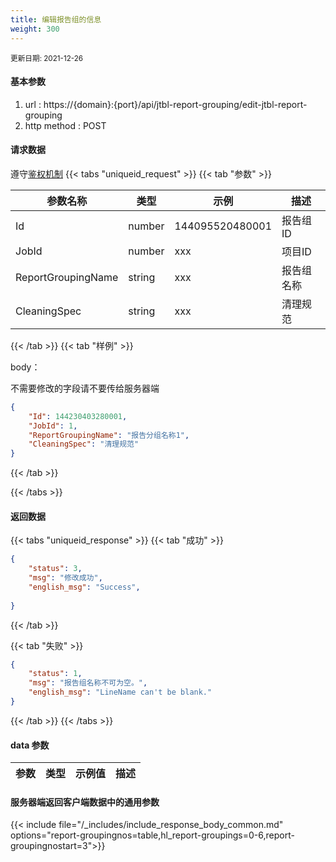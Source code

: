```yaml
---
title: 编辑报告组的信息
weight: 300
---
```


<small>更新日期: 2021-12-26</small>

#### 基本参数
1. url : https://{domain}:{port}/api/jtbl-report-grouping/edit-jtbl-report-grouping
2. http method : POST

#### 请求数据
遵守[鉴权机制](/auth/)
{{< tabs "uniqueid_request" >}}
{{< tab "参数" >}} 

|  参数名称   |  类型 |  示例 |  描述 |
|  ----  | ----  | ----  | ----  |
|  Id  | number  | 144095520480001  | 报告组ID |
|  JobId  | number  | xxx  | 项目ID |
|  ReportGroupingName  | string  | xxx  | 报告组名称 |
|  CleaningSpec  | string  | xxx  | 清理规范 |
 
{{< /tab >}}
{{< tab "样例" >}}


body： 

不需要修改的字段请不要传给服务器端

```json
{
    "Id": 144230403280001,
    "JobId": 1,
    "ReportGroupingName": "报告分组名称1",
    "CleaningSpec": "清理规范"
}
```
{{< /tab >}}

{{< /tabs >}}


#### 返回数据


{{< tabs "uniqueid_response" >}}
{{< tab "成功" >}} 
```json
{
    "status": 3,
    "msg": "修改成功",
    "english_msg": "Success",
  
}
```   
{{< /tab >}}

{{< tab "失败" >}}
```json
{
    "status": 1,
    "msg": "报告组名称不可为空。",
    "english_msg": "LineName can't be blank."
}
```
{{< /tab >}}
{{< /tabs >}}
#### data 参数

|  参数   |  类型 |  示例值 |  描述 |
|  ----  | ----  | ----  |----  |
 
#### 服务器端返回客户端数据中的通用参数

{{< include file="/_includes/include_response_body_common.md"  options="report-groupingnos=table,hl_report-groupings=0-6,report-groupingnostart=3">}}
